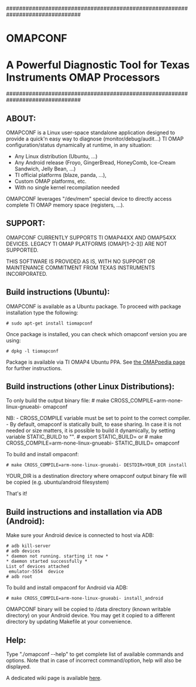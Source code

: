 ###############################################################################
#                                                                             #
#                                  OMAPCONF                                   #
#                                                                             #
#      A Powerful Diagnostic Tool for Texas Instruments OMAP Processors       #
###############################################################################



ABOUT:
------

OMAPCONF is a Linux user-space standalone application designed to provide a
quick'n easy way to diagnose (monitor/debug/audit...) TI OMAP configuration/status
dynamically at runtime, in any situation:
 * Any Linux distribution (Ubuntu, ...)
 * Any Android release (Froyo, GingerBread, HoneyComb, Ice-Cream Sandwich, Jelly Bean, ...)
 * TI official platforms (blaze, panda, ...),
 * Custom OMAP platforms, etc.
 * With no single kernel recompilation needed

OMAPCONF leverages "/dev/mem" special device to directly access complete
TI OMAP memory space (registers, ...).



SUPPORT:
--------

OMAPCONF CURRENTLY SUPPORTS TI OMAP44XX AND OMAP54XX DEVICES.
LEGACY TI OMAP PLATFORMS (OMAP[1-2-3]) ARE NOT SUPPORTED.

THIS SOFTWARE IS PROVIDED AS IS, WITH NO SUPPORT OR MAINTENANCE COMMITMENT FROM
TEXAS INSTRUMENTS INCORPORATED.



Build instructions (Ubuntu):
----------------------------

OMAPCONF is available as a Ubuntu package.
To proceed with package installation type the following:

	# sudo apt-get install tiomapconf

Once package is installed, you can check which omapconf version you are using:

	# dpkg -l tiomapconf

Package is available via TI OMAP4 Ubuntu PPA.
See [the OMAPpedia page](http://www.omappedia.org/wiki/PandaBoard_Ubuntu_PPA "Your mouse is hovering over this link") for further instructions.



Build instructions (other Linux Distributions):
-----------------------------------------------
To only build the output binary file:
	# make CROSS_COMPILE=arm-none-linux-gnueabi- omapconf

NB:
	- CROSS_COMPILE variable must be set to point to the correct compiler.
	- By default, omapconf is statically built, to ease sharing.
	  In case it is not needed or size matters, it is possible to build it dynamically, by setting variable STATIC_BUILD to "".
	  # export STATIC_BUILD=
	  or
	  # make CROSS_COMPILE=arm-none-linux-gnueabi- STATIC_BUILD= omapconf

To build and install ompaconf:

	# make CROSS_COMPILE=arm-none-linux-gnueabi- DESTDIR=YOUR_DIR install

YOUR_DIR is a destination directory where omapconf output binary file will be
copied (e.g. ubuntu/android filesystem)

That's it!



Build instructions and installation via ADB (Android):
------------------------------------------------------
Make sure your Android device is connected to host via ADB:

	# adb kill-server
	# adb devices
	* daemon not running. starting it now *
	* daemon started successfully *
	List of devices attached
	 emulator-5554	device
	# adb root

To build and install ompaconf for Android via ADB:

	# make CROSS_COMPILE=arm-none-linux-gnueabi- install_android

OMAPCONF binary will be copied to /data directory (known writable directory)
on your Android device. You may get it copied to a different directory by
updating Makefile at your convenience.



Help:
-----

Type "./omapconf --help" to get complete list of available commands and options.
Note that in case of incorrect command/option, help will also be displayed.

A dedicated wiki page is available [here](https://github.com/omapconf/omapconf/wiki "Github Wiki").
